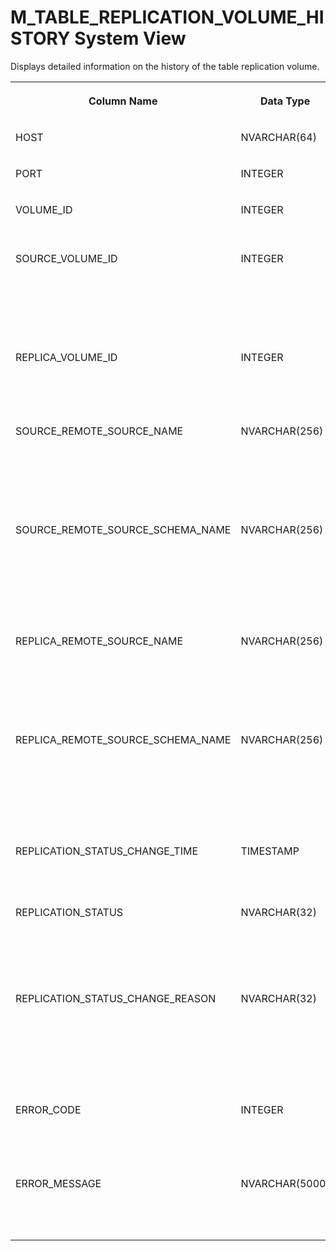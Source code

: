 <!-- loioad1b14fecfce470f8a67c52f583ec718 -->

# M\_TABLE\_REPLICATION\_VOLUME\_HISTORY System View

Displays detailed information on the history of the table replication volume.




<table>
<tr>
<th valign="top">

Column Name

</th>
<th valign="top">

Data Type

</th>
<th valign="top">

Description

</th>
</tr>
<tr>
<td valign="top">

HOST

</td>
<td valign="top">

NVARCHAR\(64\)

</td>
<td valign="top">

Displays the host name.

</td>
</tr>
<tr>
<td valign="top">

PORT

</td>
<td valign="top">

INTEGER

</td>
<td valign="top">

Displays the internal port.

</td>
</tr>
<tr>
<td valign="top">

VOLUME\_ID

</td>
<td valign="top">

INTEGER

</td>
<td valign="top">

Displays the persistence Volume ID.

</td>
</tr>
<tr>
<td valign="top">

SOURCE\_VOLUME\_ID

</td>
<td valign="top">

INTEGER

</td>
<td valign="top">

Displays the volume ID of the source. If value is greater than 2048, it means it is in a remote location. This value is applicable to remote table replication only.

</td>
</tr>
<tr>
<td valign="top">

REPLICA\_VOLUME\_ID

</td>
<td valign="top">

INTEGER

</td>
<td valign="top">

Displays the volume ID of replica. If the value is greater than 2048, it means that it is a remote location.

</td>
</tr>
<tr>
<td valign="top">

SOURCE\_REMOTE\_SOURCE\_NAME

</td>
<td valign="top">

NVARCHAR\(256\)

</td>
<td valign="top">

Displays the remote source name of the source system. This value only appears if SOURCE\_VOLUME\_ID or REPLICA\_VOLUME\_ID is greater than 2048.

</td>
</tr>
<tr>
<td valign="top">

SOURCE\_REMOTE\_SOURCE\_SCHEMA\_NAME

</td>
<td valign="top">

NVARCHAR\(256\)

</td>
<td valign="top">

Displays the remote source schema name of the source system. This value only appears if SOURCE\_VOLUME\_ID or REPLICA\_VOLUME\_ID is greater than 2048.

</td>
</tr>
<tr>
<td valign="top">

REPLICA\_REMOTE\_SOURCE\_NAME

</td>
<td valign="top">

NVARCHAR\(256\)

</td>
<td valign="top">

Displays the remote source name of the replica system. This value only appears shown if SOURCE\_VOLUME\_ID or REPLICA\_VOLUME\_ID is greater than 2048.

</td>
</tr>
<tr>
<td valign="top">

REPLICA\_REMOTE\_SOURCE\_SCHEMA\_NAME

</td>
<td valign="top">

NVARCHAR\(256\)

</td>
<td valign="top">

Displays the remote source schema name of the replica system. This value only appears if SOURCE\_VOLUME\_ID or REPLICA\_VOLUME\_ID is greater than 2048.

</td>
</tr>
<tr>
<td valign="top">

REPLICATION\_STATUS\_CHANGE\_TIME

</td>
<td valign="top">

TIMESTAMP

</td>
<td valign="top">

Displays the time when the replication status was changed.

</td>
</tr>
<tr>
<td valign="top">

REPLICATION\_STATUS

</td>
<td valign="top">

NVARCHAR\(32\)

</td>
<td valign="top">

Displays the replication status of the replica volume. Values are: DISABLED, ENABLING, ENABLED, ENABLED\_BUT\_UNAVAILABLE.

</td>
</tr>
<tr>
<td valign="top">

REPLICATION\_STATUS\_CHANGE\_REASON

</td>
<td valign="top">

NVARCHAR\(32\)

</td>
<td valign="top">

Displays the reason for the change in replication status. Values are: EXCEPTION, EXCEPTION\_CLEANUP, COMMAND, RESTART, SHUTDOWN, INTERNAL, INITIAL

</td>
</tr>
<tr>
<td valign="top">

ERROR\_CODE

</td>
<td valign="top">

INTEGER

</td>
<td valign="top">

Displays the error code in the event a replication volume related to the exception is turned off.

</td>
</tr>
<tr>
<td valign="top">

ERROR\_MESSAGE

</td>
<td valign="top">

NVARCHAR\(5000\)

</td>
<td valign="top">

Displays the error message in case the event a replication volume related to the exception is turned off.

</td>
</tr>
</table>

